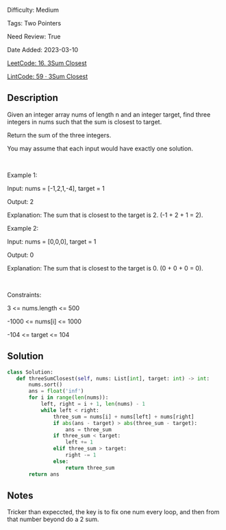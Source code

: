 Difficulty: Medium

Tags: Two Pointers

Need Review: True

Date Added: 2023-03-10

[LeetCode: 16. 3Sum Closest](https://leetcode.com/problems/3sum-closest/)

[LintCode: 59 · 3Sum Closest](https://lintcode.com/problem/59 )

## Description 

Given an integer array nums of length n and an integer target, find three integers in nums such that the sum is closest to target.

Return the sum of the three integers.

You may assume that each input would have exactly one solution.

 

Example 1:



Input: nums = [-1,2,1,-4], target = 1

Output: 2

Explanation: The sum that is closest to the target is 2. (-1 + 2 + 1 = 2).



Example 2:



Input: nums = [0,0,0], target = 1

Output: 0

Explanation: The sum that is closest to the target is 0. (0 + 0 + 0 = 0).



 

Constraints:



3 <= nums.length <= 500

-1000 <= nums[i] <= 1000

-104 <= target <= 104



## Solution 
 ```python 
class Solution:
    def threeSumClosest(self, nums: List[int], target: int) -> int:
        nums.sort()
        ans = float('inf')
        for i in range(len(nums)):
            left, right = i + 1, len(nums) - 1
            while left < right:
                three_sum = nums[i] + nums[left] + nums[right]
                if abs(ans - target) > abs(three_sum - target):
                    ans = three_sum
                if three_sum < target:
                    left += 1
                elif three_sum > target:
                    right -= 1
                else:
                    return three_sum
        return ans
 ``` 
## Notes
Tricker than expeccted, the key is to fix one num every loop, and then from that number beyond do a 2 sum.